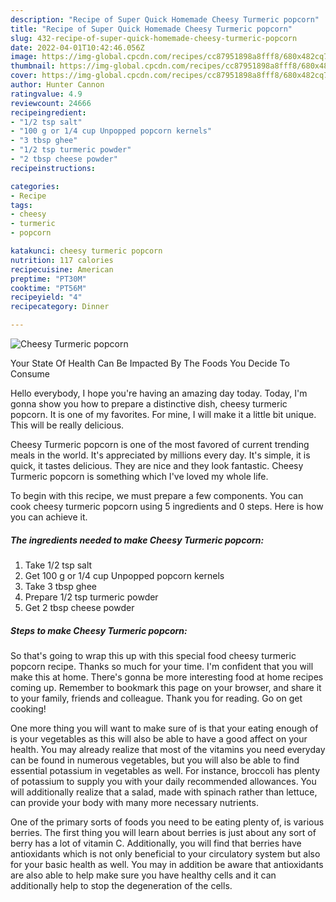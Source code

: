 ```yaml
---
description: "Recipe of Super Quick Homemade Cheesy Turmeric popcorn"
title: "Recipe of Super Quick Homemade Cheesy Turmeric popcorn"
slug: 432-recipe-of-super-quick-homemade-cheesy-turmeric-popcorn
date: 2022-04-01T10:42:46.056Z
image: https://img-global.cpcdn.com/recipes/cc87951898a8fff8/680x482cq70/cheesy-turmeric-popcorn-recipe-main-photo.jpg
thumbnail: https://img-global.cpcdn.com/recipes/cc87951898a8fff8/680x482cq70/cheesy-turmeric-popcorn-recipe-main-photo.jpg
cover: https://img-global.cpcdn.com/recipes/cc87951898a8fff8/680x482cq70/cheesy-turmeric-popcorn-recipe-main-photo.jpg
author: Hunter Cannon
ratingvalue: 4.9
reviewcount: 24666
recipeingredient:
- "1/2 tsp salt"
- "100 g or 1/4 cup Unpopped popcorn kernels"
- "3 tbsp ghee"
- "1/2 tsp turmeric powder"
- "2 tbsp cheese powder"
recipeinstructions:

categories:
- Recipe
tags:
- cheesy
- turmeric
- popcorn

katakunci: cheesy turmeric popcorn 
nutrition: 117 calories
recipecuisine: American
preptime: "PT30M"
cooktime: "PT56M"
recipeyield: "4"
recipecategory: Dinner

---
```



![Cheesy Turmeric popcorn](https://img-global.cpcdn.com/recipes/cc87951898a8fff8/680x482cq70/cheesy-turmeric-popcorn-recipe-main-photo.jpg)

Your State Of Health Can Be Impacted By The Foods You Decide To Consume

Hello everybody, I hope you're having an amazing day today. Today, I'm gonna show you how to prepare a distinctive dish, cheesy turmeric popcorn. It is one of my favorites. For mine, I will make it a little bit unique. This will be really delicious.

Cheesy Turmeric popcorn is one of the most favored of current trending meals in the world. It's appreciated by millions every day. It's simple, it is quick, it tastes delicious. They are nice and they look fantastic. Cheesy Turmeric popcorn is something which I've loved my whole life.




To begin with this recipe, we must prepare a few components. You can cook cheesy turmeric popcorn using 5 ingredients and 0 steps. Here is how you can achieve it.

<!--inarticleads1-->

##### The ingredients needed to make Cheesy Turmeric popcorn:

1. Take 1/2 tsp salt
1. Get 100 g or 1/4 cup Unpopped popcorn kernels
1. Take 3 tbsp ghee
1. Prepare 1/2 tsp turmeric powder
1. Get 2 tbsp cheese powder




<!--inarticleads2-->

##### Steps to make Cheesy Turmeric popcorn:





So that's going to wrap this up with this special food cheesy turmeric popcorn recipe. Thanks so much for your time. I'm confident that you will make this at home. There's gonna be more interesting food at home recipes coming up. Remember to bookmark this page on your browser, and share it to your family, friends and colleague. Thank you for reading. Go on get cooking!

One more thing you will want to make sure of is that your eating enough of is your vegetables as this will also be able to have a good affect on your health. You may already realize that most of the vitamins you need everyday can be found in numerous vegetables, but you will also be able to find essential potassium in vegetables as well. For instance, broccoli has plenty of potassium to supply you with your daily recommended allowances. You will additionally realize that a salad, made with spinach rather than lettuce, can provide your body with many more necessary nutrients.

One of the primary sorts of foods you need to be eating plenty of, is various berries. The first thing you will learn about berries is just about any sort of berry has a lot of vitamin C. Additionally, you will find that berries have antioxidants which is not only beneficial to your circulatory system but also for your basic health as well. You may in addition be aware that antioxidants are also able to help make sure you have healthy cells and it can additionally help to stop the degeneration of the cells.
